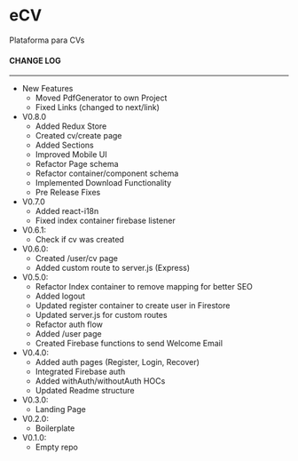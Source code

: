 # eCV
Plataforma para CVs

#### CHANGE LOG
***
* New Features
  * Moved PdfGenerator to own Project
  * Fixed Links (changed to next/link)
* V0.8.0
  * Added Redux Store
  * Created cv/create page
  * Added Sections
  * Improved Mobile UI
  * Refactor Page schema
  * Refactor container/component schema
  * Implemented Download Functionality
  * Pre Release Fixes
* V0.7.0
  * Added react-i18n
  * Fixed index container firebase listener
* V0.6.1:
  * Check if cv was created
* V0.6.0:
  * Created /user/cv page
  * Added custom route to server.js (Express)
* V0.5.0:
  * Refactor Index container to remove mapping for better SEO
  * Added logout
  * Updated register container to create user in Firestore
  * Updated server.js for custom routes
  * Refactor auth flow
  * Added /user page
  * Created Firebase functions to send Welcome Email
* V0.4.0:
  * Added auth pages (Register, Login, Recover)
  * Integrated Firebase auth
  * Added withAuth/withoutAuth HOCs
  * Updated Readme structure
* V0.3.0:
  * Landing Page
* V0.2.0:
  * Boilerplate
* V0.1.0:
  * Empty repo